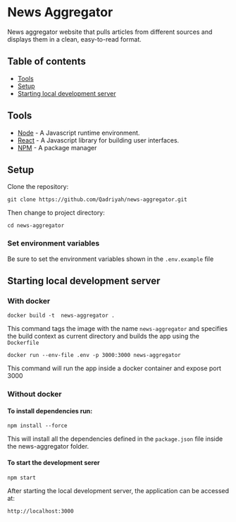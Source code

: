 # News Aggregator

News aggregator website that pulls articles from different sources and displays them in a clean, easy-to-read format.

## Table of contents

- [Tools](#tools)
- [Setup](#setup)
- [Starting local development server](#starting-local-development-server)

## Tools

- [Node](https://nodejs.org/docs/latest/api/) - A Javascript runtime environment.
- [React](https://react.dev/reference/react) - A Javascript library for building user interfaces.
- [NPM](https://www.npmjs.com/) - A package manager

## Setup

Clone the repository:

```
git clone https://github.com/Qadriyah/news-aggregator.git
```

Then change to project directory:

```
cd news-aggregator
```

### Set environment variables

Be sure to set the environment variables shown in the `.env.example` file

## Starting local development server

### With docker

```
docker build -t  news-aggregator .
```

This command tags the image with the name `news-aggregator` and specifies the build context as current directory and builds the app using the `Dockerfile`

```
docker run --env-file .env -p 3000:3000 news-aggregator
```

This command will run the app inside a docker container and expose port 3000

### Without docker

#### To install dependencies run:

```
npm install --force
```

This will install all the dependencies defined in the `package.json` file inside the news-aggregator folder.

#### To start the development serer

```
npm start
```

After starting the local development server, the application can be accessed at:

```
http://localhost:3000
```
